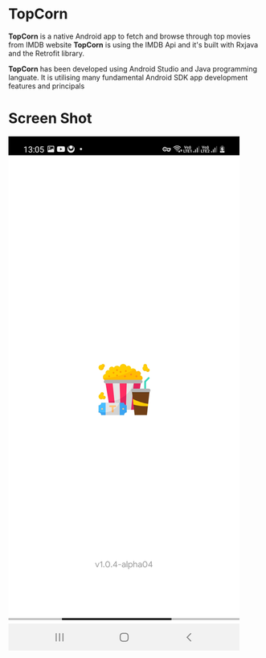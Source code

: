 # TopCorn
**TopCorn** is a native Android app to fetch and browse through top movies from IMDB website
**TopCorn** is using the IMDB Api and it's built with Rxjava and the Retrofit library.

**TopCorn** has been developed using Android Studio and Java programming languate. It is utilising many fundamental Android SDK app development features and principals
# Screen Shot
![Screenshot of a comment on a GitHub issue showing an image, added in the Markdown, of an Octocat smiling and raising a tentacle.](app/src/main/res/drawable/screenshottopcorn1.jpg)

